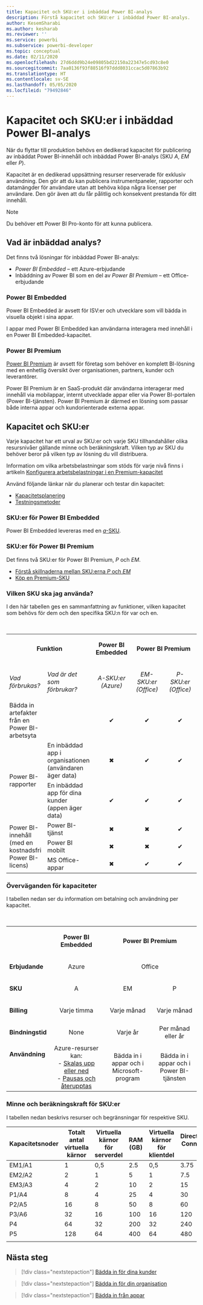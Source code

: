 ```yaml
---
title: Kapacitet och SKU:er i inbäddad Power BI-analys
description: Förstå kapacitet och SKU:er i inbäddad Power BI-analys.
author: KesemSharabi
ms.author: kesharab
ms.reviewer: ''
ms.service: powerbi
ms.subservice: powerbi-developer
ms.topic: conceptual
ms.date: 02/11/2020
ms.openlocfilehash: 27d6ddd9b24e09805bd22150a22347e5cd93c8e0
ms.sourcegitcommit: 7aa0136f93f88516f97ddd8031ccac5d07863b92
ms.translationtype: HT
ms.contentlocale: sv-SE
ms.lasthandoff: 05/05/2020
ms.locfileid: "79492846"
---
```

# <a name="capacity-and-skus-in-power-bi-embedded-analytics"></a>Kapacitet och SKU:er i inbäddad Power BI-analys

När du flyttar till produktion behövs en dedikerad kapacitet för publicering av inbäddat Power BI-innehåll och inbäddad Power BI-analys (SKU *A*, *EM* eller *P*).

Kapacitet är en dedikerad uppsättning resurser reserverade för exklusiv användning. Den gör att du kan publicera instrumentpaneler, rapporter och datamängder för användare utan att behöva köpa några licenser per användare. Den gör även att du får pålitlig och konsekvent prestanda för ditt innehåll.

>[!NOTE]
>Du behöver ett Power BI Pro-konto för att kunna publicera.

## <a name="what-is-embedded-analytics"></a>Vad är inbäddad analys?

Det finns två lösningar för inbäddad Power BI-analys:
* *Power BI Embedded* – ett Azure-erbjudande
* Inbäddning av Power BI som en del av *Power BI Premium* – ett Office-erbjudande

### <a name="power-bi-embedded"></a>Power BI Embedded

Power BI Embedded är avsett för ISV:er och utvecklare som vill bädda in visuella objekt i sina appar.

I appar med Power BI Embedded kan användarna interagera med innehåll i en Power BI Embedded-kapacitet.

### <a name="power-bi-premium"></a>Power BI Premium

[Power BI Premium](../../service-premium-what-is.md) är avsett för företag som behöver en komplett BI-lösning med en enhetlig översikt över organisationen, partners, kunder och leverantörer.

Power BI Premium är en SaaS-produkt där användarna interagerar med innehåll via mobilappar, internt utvecklade appar eller via Power BI-portalen (Power BI-tjänsten). Power BI Premium är därmed en lösning som passar både interna appar och kundorienterade externa appar.

## <a name="capacity-and-skus"></a>Kapacitet och SKU:er

Varje kapacitet har ett urval av SKU:er och varje SKU tillhandahåller olika resursnivåer gällande minne och beräkningskraft. Vilken typ av SKU du behöver beror på vilken typ av lösning du vill distribuera.

Information om vilka arbetsbelastningar som stöds för varje nivå finns i artikeln [Konfigurera arbetsbelastningar i en Premium-kapacitet](../../service-admin-premium-workloads.md)

Använd följande länkar när du planerar och testar din kapacitet:
* [Kapacitetsplanering](embedded-capacity-planning.md)
* [Testningsmetoder](../../service-premium-capacity-optimize.md#testing-approaches)

### <a name="power-bi-embedded-skus"></a>SKU:er för Power BI Embedded

Power BI Embedded levereras med en [*a*-SKU](../../service-admin-premium-purchase.md#purchase-a-skus-for-testing-and-other-scenarios).

### <a name="power-bi-premium-skus"></a>SKU:er för Power BI Premium

Det finns två SKU:er för Power BI Premium, *P* och *EM*.
* [Förstå skillnaderna mellan SKU:erna *P* och *EM* ](../../service-premium-what-is.md#subscriptions-and-licensing)
* [Köp en Premium-SKU](../../service-admin-premium-purchase.md)

### <a name="which-sku-should-i-use"></a>Vilken SKU ska jag använda?

I den här tabellen ges en sammanfattning av funktioner, vilken kapacitet som behövs för dem och den specifika SKU:n för var och en. 

</br>
<table>
<col width="20%">
<col width="20%">
<col width="20%">
<col width="20%">
<col width="20%">
<tbody>
<tr>
<td style="text-align: center"; colspan="2"><p><b>Funktion</b></p></td>
<td style="text-align: center">
<p><b>Power BI Embedded</b></p>
</td>
<td style="text-align: center"; colspan="2">
<p><b>Power BI Premium</b></p>
</td>
</tr>
<tr>
<td><p><em>Vad förbrukas?</em><p></td>
<td><p><em>Vad är det som förbrukar?</em><p></td>
<td style="text-align: center"><p><em>A-SKU:er</br>(Azure)</em></p></td>
<td style="text-align: center"><p><em>EM-SKU:er</br>(Office)</em></p></td>
<td style="text-align: center"><p><em>P-SKU:er</br>(Office)</em></p></td>
</tr>
<tr>
<td>Bädda in artefakter från en Power BI-arbetsyta</td>
<td>
</td>
<td style="text-align: center">✔</td>
<td style="text-align: center">✔</td>
<td style="text-align: center">✔</td>
</tr>
<tr>
<td rowspan="2">Power BI-rapporter</td>
<td>En inbäddad app i organisationen</br>(användaren äger data)</td>
<td style="text-align: center">✖</td>
<td style="text-align: center">✔</td>
<td style="text-align: center">✔</td>
</tr>
<tr>
<td>En inbäddad app för dina kunder</br>(appen äger data)</td>
<td style="text-align: center">✔</td>
<td style="text-align: center">✔</td>
<td style="text-align: center">✔</td>
</tr>
<tr>
<td rowspan="3">Power BI-innehåll<br>(med en kostnadsfri Power BI-licens)</td>
<td>Power BI-tjänst</td>
<td style="text-align: center">✖</td>
<td style="text-align: center">✖</td>
<td style="text-align: center">✔</td>
</tr>
<tr>
<td>Power BI mobilt</td>
<td style="text-align: center">✖</td>
<td style="text-align: center">✖</td>
<td style="text-align: center">✔</td>
</tr>
<tr>
<td>MS Office-appar</td>
<td style="text-align: center">✖</td>
<td style="text-align: center">✔</td>
<td style="text-align: center">✔</td>
</tr>
</tbody>
</table>

### <a name="capacity-considerations"></a>Överväganden för kapaciteter

I tabellen nedan ser du information om betalning och användning per kapacitet.

</br>
<table>
<tbody>
<tr>
<td></td>
<td style="text-align: center;"><p><strong>Power BI Embedded</strong></p></td>
<td style="text-align: center;" colspan="2"><p><strong>Power BI Premium</strong></p></td>
</tr>
<tr>
<td><p><strong>Erbjudande</strong></p></td>
<td style="text-align: center;"><p>Azure</p></td>
<td style="text-align: center;" colspan="2"><p>Office</p></td>
</tr>
<tr>
<td><p><strong>SKU</strong></p></td>
<td style="text-align: center;"><p>A</p></td>
<td style="text-align: center;"><p>EM</p></td>
<td style="text-align: center;"><p>P</p></td>
</tr>
<tr>
<td><p><strong>Billing</strong></td>
<td style="text-align: center;">Varje timma</td>
<td style="text-align: center;">Varje månad</td>
<td style="text-align: center;">Varje månad</td>
</tr>
<tr>
<td><p><strong>Bindningstid</strong></td>
<td style="text-align: center;">None</td>
<td style="text-align: center;">Varje år</td>
<td style="text-align: center;">Per månad eller år</td>
</tr>
<tr>
<td valign="top"><p><strong>Användning</strong></td>
<td style="text-align: center;">Azure-resurser kan:</br>- <a href="azure-pbie-scale-capacity.md">Skalas upp eller ned</a></br>- <a href="azure-pbie-pause-start.md">Pausas och återupptas</a>
</td>
<td style="text-align: center;">Bädda in i appar och i</br> Microsoft-program</td>
<td style="text-align: center;">Bädda in i appar och i</br> Power BI-tjänsten</td>
</tr>
</tbody>
</table>

### <a name="sku-memory-and-computing-power"></a>Minne och beräkningskraft för SKU:er

I tabellen nedan beskrivs resurser och begränsningar för respektive SKU.

| Kapacitetsnoder | Totalt antal virtuella kärnor | Virtuella kärnor för serverdel | RAM (GB) | Virtuella kärnor för klientdel | DirectQuery/Live Connection (per sek) | Modellens uppdateringsparallellitet |
| --- | --- | --- | --- | --- | --- | --- |
| EM1/A1 | 1 | 0,5 | 2.5 | 0,5 | 3.75 | 1 |
| EM2/A2 | 2 | 1 | 5 | 1 | 7.5 | 2 |
| EM3/A3 | 4 | 2 | 10 | 2 | 15 | 3 |
| P1/A4 | 8 | 4 | 25 | 4 | 30 | 6 |
| P2/A5 | 16 | 8 | 50 | 8 | 60 | 12 |
| P3/A6 | 32 | 16 | 100 | 16 | 120 | 24 |
| P4 | 64 | 32 | 200 | 32 | 240 | 48 |
| P5 | 128 | 64 | 400 | 64 | 480 | 96 |
| | | | | | | |

## <a name="next-steps"></a>Nästa steg

> [!div class="nextstepaction"]
>[Bädda in för dina kunder](embed-sample-for-customers.md)

> [!div class="nextstepaction"]
>[Bädda in för din organisation](embed-sample-for-your-organization.md)

> [!div class="nextstepaction"]
> [Bädda in från appar](embed-from-apps.md)